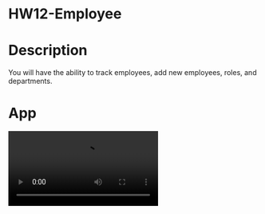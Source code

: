 # HW12-Employee


# Description

You will have the ability to track employees, add new employees, 
roles, and departments. 

# App

![home](/img/HW12.mp4)
